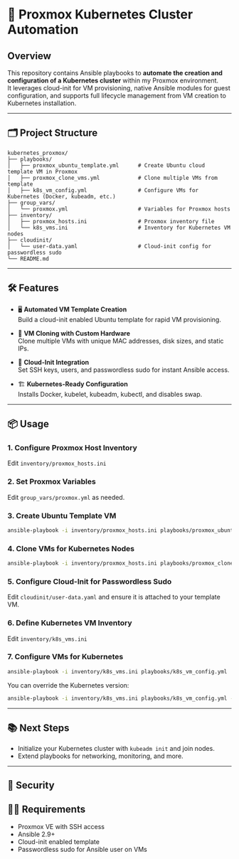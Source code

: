 # 🚀 Proxmox Kubernetes Cluster Automation

## Overview

This repository contains Ansible playbooks to **automate the creation and configuration of a Kubernetes cluster** within my Proxmox environment.  
It leverages cloud-init for VM provisioning, native Ansible modules for guest configuration, and supports full lifecycle management from VM creation to Kubernetes installation.

---

## 🗂️ Project Structure

```
kubernetes_proxmox/
├── playbooks/
│   ├── proxmox_ubuntu_template.yml      # Create Ubuntu cloud template VM in Proxmox
│   ├── proxmox_clone_vms.yml            # Clone multiple VMs from template
│   ├── k8s_vm_config.yml                # Configure VMs for Kubernetes (Docker, kubeadm, etc.)
├── group_vars/
│   └── proxmox.yml                      # Variables for Proxmox hosts
├── inventory/
│   ├── proxmox_hosts.ini                # Proxmox inventory file
│   └── k8s_vms.ini                      # Inventory for Kubernetes VM nodes
├── cloudinit/
│   └── user-data.yaml                   # Cloud-init config for passwordless sudo
└── README.md
```

---

## 🛠️ Features

- 🖥️ **Automated VM Template Creation**  
  Build a cloud-init enabled Ubuntu template for rapid VM provisioning.

- 🧬 **VM Cloning with Custom Hardware**  
  Clone multiple VMs with unique MAC addresses, disk sizes, and static IPs.

- 🔑 **Cloud-Init Integration**  
  Set SSH keys, users, and passwordless sudo for instant Ansible access.

- 🏗️ **Kubernetes-Ready Configuration**  
  Installs Docker, kubelet, kubeadm, kubectl, and disables swap.

---

## 📦 Usage

### 1. **Configure Proxmox Host Inventory**
Edit `inventory/proxmox_hosts.ini`

### 2. **Set Proxmox Variables**
Edit `group_vars/proxmox.yml` as needed.

### 3. **Create Ubuntu Template VM**
```bash
ansible-playbook -i inventory/proxmox_hosts.ini playbooks/proxmox_ubuntu_template.yml
```

### 4. **Clone VMs for Kubernetes Nodes**
```bash
ansible-playbook -i inventory/proxmox_hosts.ini playbooks/proxmox_clone_vms.yml
```

### 5. **Configure Cloud-Init for Passwordless Sudo**
Edit `cloudinit/user-data.yaml` and ensure it is attached to your template VM.

### 6. **Define Kubernetes VM Inventory**
Edit `inventory/k8s_vms.ini`

### 7. **Configure VMs for Kubernetes**
```bash
ansible-playbook -i inventory/k8s_vms.ini playbooks/k8s_vm_config.yml
```
You can override the Kubernetes version:
```bash
ansible-playbook -i inventory/k8s_vms.ini playbooks/k8s_vm_config.yml -e k8s_version=v1.34
```

---

## 📚 Next Steps

- Initialize your Kubernetes cluster with `kubeadm init` and join nodes.
- Extend playbooks for networking, monitoring, and more.

---

## 🔐 Security

<!-- All sensitive credentials (usernames, passwords) are encrypted using Ansible Vault. See [SECURITY.md](SECURITY.md) for detailed instructions on managing encrypted credentials. -->

## 🧑‍💻 Requirements

- Proxmox VE with SSH access
- Ansible 2.9+
- Cloud-init enabled template
- Passwordless sudo for Ansible user on VMs